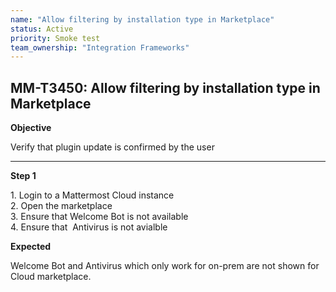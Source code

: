```yaml
---
name: "Allow filtering by installation type in Marketplace"
status: Active
priority: Smoke test
team_ownership: "Integration Frameworks"
---
```


## MM-T3450: Allow filtering by installation type in Marketplace

**Objective**

Verify that plugin update is confirmed by the user

---

**Step 1**

1\. Login to a Mattermost Cloud instance\
2\. Open the marketplace\
3\. Ensure that Welcome Bot is not available\
4\. Ensure that  Antivirus is not avialble

**Expected**

Welcome Bot and Antivirus which only work for on-prem are not shown for Cloud marketplace.
